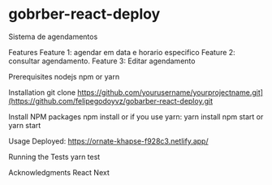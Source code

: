 # gobrber-react-deploy
Sistema de agendamentos

Features
Feature 1: agendar em data e horario especifico
Feature 2: consultar agendamento.
Feature 3: Editar agendamento

Prerequisites
nodejs
npm or yarn

Installation
git clone https://github.com/yourusername/yourprojectname.git](https://github.com/felipegodoyvz/gobarber-react-deploy.git

Install NPM packages
npm install
or if you use yarn:
yarn install
npm start
or
yarn start

Usage
Deployed: https://ornate-khapse-f928c3.netlify.app/

Running the Tests
yarn test


Acknowledgments
React Next
